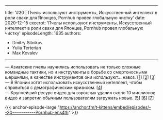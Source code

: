 
---
title: '#20 | Пчелы используют инструменты, Искусственный интеллект в роли свахи для Японцев, Pornhub провел глобальную чистку'
date: 2020-12-15
excerpt: 'Пчелы используют инструменты, Искусственный интеллект в роли свахи для Японцев, Pornhub провел глобальную чистку'
episodeLength: 1635
authors:
  - Dmitry Sitnikov
  - Yulia Terterian
  - Max Kovalev
---

— Азиатские пчелы научились использовать не только сложные командные тактики, но и инструменты в борьбе со смертоносными шершнями, в качестве инструментов они используют... навоз. [[1](https://www.nationalgeographic.com/animals/2020/12/honeybees-use-tools-dung-repels-giant-hornets/)] [[2](https://journals.plos.org/plosone/article?id=10.1371/journal.pone.0242668)] [[3](https://www.nationalgeographic.com/news/2012/3/120316-hot-bee-balls-hornets-insects-brains-animals-science/)]<br/>
— В Японии хотят использовать искусственный интеллект, чтобы справиться с демографическим кризисом. [[4](https://www.techcult.ru/technology/9135-ii-poruchili-podbor-semejnyh-par)]<br/>
— Крупнейший ресурс видео для взрослых удалил около 10 миллионов видео и запретил обычным пользователям загружать новые. [[5](https://www.theverge.com/2020/12/14/22173858/pornhub-videos-removed-user-uploaded-visa-mastercard-verified)] [[6](https://www.vice.com/en/article/jgqjjy/pornhub-suspended-all-unverified-videos-content)] [[7](https://www.vice.com/en/article/n7v33d/sex-workers-what-visa-and-mastercard-dropping-pornhub-means-to-performers)]

{{< anchor-episode-large "https://anchor.fm/t-kittens/embed/episodes/--20------------Pornhub-ens4th" >}}
